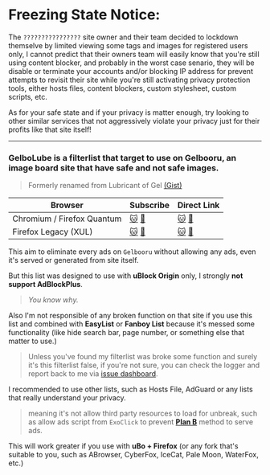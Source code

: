 # Freezing State Notice:

The `????????????????` site owner and their team decided to lockdown themselve by limited viewing some tags and images for registered users only, I cannot predict that their owners team will easily know that you're still using content blocker, and probably in the worst case senario, they will be disable or terminate your accounts and/or blocking IP address for prevent attempts to revisit their site while you're still activating privacy protection tools, either hosts files, content blockers, custom stylesheet, custom scripts, etc.

As for your safe state and if your privacy is matter enough, try looking to other similar services that not aggressively violate your privacy just for their profits like that site itself!

-----

### GelboLube is a filterlist that target to use on Gelbooru, an image board site that have safe and not safe images.
> Formerly renamed from Lubricant of Gel [(Gist)](https://gist.github.com/kowith337/54c072b3dbb66862ee5ac1110e7e402a)

| **Browser** | **Subscribe** | **Direct Link** |
| ------------ | ------------- |  ------------- |
| Chromium / Firefox Quantum | [:cat:](https://subscribe.adblockplus.org/?location=https%3A%2F%2Fgithub.com%2Fkowith337%2FPersonalFilterListCollection%2Fraw%2Fmaster%2Ffilterlist%2Fimageboard%2FGelboLube.txt&amp;title=GelboLube%20for%20Chromium%20or%20Firefox%20WebExt) [:pill:](https://subscribe.adblockplus.org/?location=https%3A%2F%2Fgitlab.com%2Fkowith337%2FPersonalFilterListCollection%2Fraw%2Fmaster%2Ffilterlist%2Fimageboard%2FGelboLube.txt&amp;title=GelboLube%20for%20Chromium%20or%20Firefox%20WebExt) | [:cat:](https://github.com/kowith337/PersonalFilterListCollection/raw/master/filterlist/imageboard/GelboLube.txt) [:pill:](https://gitlab.com/kowith337/PersonalFilterListCollection/raw/master/filterlist/imageboard/GelboLube.txt) |
| Firefox Legacy (XUL) | [:cat:](https://subscribe.adblockplus.org/?location=https%3A%2F%2Fgithub.com%2Fkowith337%2FPersonalFilterListCollection%2Fraw%2Fmaster%2Ffilterlist%2Fimageboard%2FGelboLube-Legacy.txt&amp;title=GelboLube%20for%20Firefox%20Legacy) [:pill:](https://subscribe.adblockplus.org/?location=https%3A%2F%2Fgitlab.com%2Fkowith337%2FPersonalFilterListCollection%2Fraw%2Fmaster%2Ffilterlist%2Fimageboard%2FGelboLube-Legacy.txt&amp;title=GelboLube%20for%20Firefox%20Legacy) | [:cat:](https://github.com/kowith337/PersonalFilterListCollection/raw/master/filterlist/imageboard/GelboLube-Legacy.txt) [:pill:](https://github.com/kowith337/PersonalFilterListCollection/raw/master/filterlist/imageboard/GelboLube-Legacy.txt) |

This aim to eliminate every ads on `Gelbooru` without allowing any ads, even it's served or generated from site itself.

But this list was designed to use with **uBlock Origin** only, I strongly **not support AdBlockPlus**.

> *You know why.*

Also I'm not responsible of any broken function on that site if you use this list and combined with **EasyList** or **Fanboy List** because it's messed some functionality (like hide search bar, page number, or something else that matter to use.)

> Unless you've found my filterlist was broke some function and surely it's this filterlist false, if you're not sure, you can check the logger and report back to me via [issue dashboard](https://github.com/kowith337/PersonalFilterListCollection/issues/labels/Site%3A%20Gelbooru).

I recommended to use other lists, such as Hosts File, AdGuard or any lists that really understand your privacy. 

> meaning it's not allow third party resources to load for unbreak, such as allow ads script from `ExoClick` to prevent **[Plan B](https://github.com/kowith337/GelboLube/wiki/Blocking-rule-explanation#ublock-resource-injection-rule)** method to serve ads.

This will work greater if you use with **uBo + Firefox** (or any fork that's suitable to you, such as ABrowser, CyberFox, IceCat, Pale Moon, WaterFox, etc.)